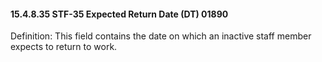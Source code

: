 #### 15.4.8.35 STF-35 Expected Return Date (DT) 01890

Definition: This field contains the date on which an inactive staff member expects to return to work.
